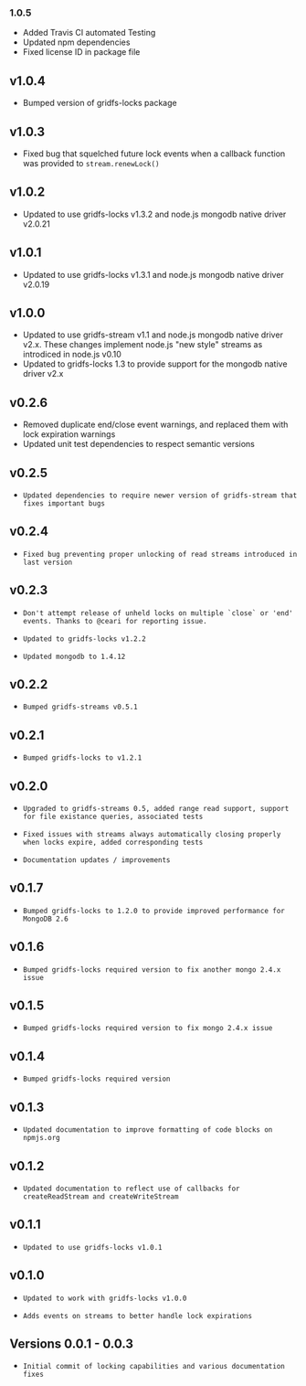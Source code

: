 ### 1.0.5

- Added Travis CI automated Testing
- Updated npm dependencies
- Fixed license ID in package file

## v1.0.4

* Bumped version of gridfs-locks package

## v1.0.3

* Fixed bug that squelched future lock events when a callback function was provided to `stream.renewLock()`

## v1.0.2

* Updated to use gridfs-locks v1.3.2 and node.js mongodb native driver v2.0.21

## v1.0.1

* Updated to use gridfs-locks v1.3.1 and node.js mongodb native driver v2.0.19


## v1.0.0

* Updated to use gridfs-stream v1.1 and node.js mongodb native driver v2.x. These changes implement node.js "new style" streams as introdiced in node.js v0.10
* Updated to gridfs-locks 1.3 to provide support for the mongodb native driver v2.x

## v0.2.6

* Removed duplicate end/close event warnings, and replaced them with lock expiration warnings
* Updated unit test dependencies to respect semantic versions

## v0.2.5

*     Updated dependencies to require newer version of gridfs-stream that fixes important bugs

## v0.2.4

*     Fixed bug preventing proper unlocking of read streams introduced in last version

## v0.2.3

*     Don't attempt release of unheld locks on multiple `close` or 'end' events. Thanks to @ceari for reporting issue.
*     Updated to gridfs-locks v1.2.2
*     Updated mongodb to 1.4.12

## v0.2.2

*     Bumped gridfs-streams v0.5.1

## v0.2.1

*     Bumped gridfs-locks to v1.2.1

## v0.2.0

*     Upgraded to gridfs-streams 0.5, added range read support, support for file existance queries, associated tests
*     Fixed issues with streams always automatically closing properly when locks expire, added corresponding tests
*     Documentation updates / improvements

## v0.1.7

*     Bumped gridfs-locks to 1.2.0 to provide improved performance for MongoDB 2.6

## v0.1.6

*     Bumped gridfs-locks required version to fix another mongo 2.4.x issue

## v0.1.5

*     Bumped gridfs-locks required version to fix mongo 2.4.x issue

## v0.1.4

*     Bumped gridfs-locks required version

## v0.1.3

*     Updated documentation to improve formatting of code blocks on npmjs.org

## v0.1.2

*     Updated documentation to reflect use of callbacks for createReadStream and createWriteStream

## v0.1.1

*     Updated to use gridfs-locks v1.0.1

## v0.1.0

*     Updated to work with gridfs-locks v1.0.0
*     Adds events on streams to better handle lock expirations

## Versions 0.0.1 - 0.0.3

*     Initial commit of locking capabilities and various documentation fixes

